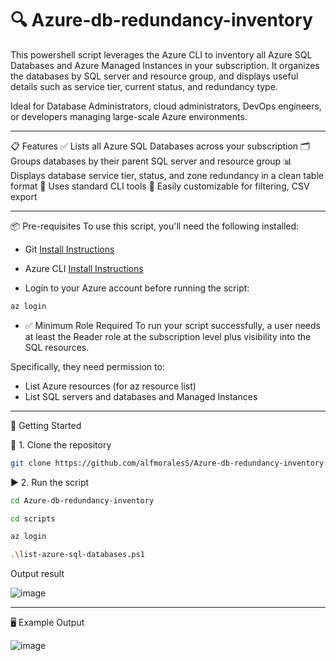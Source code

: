 # 🔍 Azure-db-redundancy-inventory
This powershell script leverages the Azure CLI to inventory all Azure SQL Databases and Azure Managed Instances in your subscription. It organizes the databases by SQL server and resource group, and displays useful details such as service tier, current status, and redundancy type.

Ideal for Database Administrators, cloud administrators, DevOps engineers, or developers managing large-scale Azure environments.

----------------------------------------------------------------------------------------------------------------------------------------------------------------------

📋 Features
✅ Lists all Azure SQL Databases across your subscription
🗂️ Groups databases by their parent SQL server and resource group
📊 Displays database service tier, status, and zone redundancy in a clean table format
🔁 Uses standard CLI tools
🧩 Easily customizable for filtering, CSV export


----------------------------------------------------------------------------------------------------------------------------------------------------------------------


📦 Pre-requisites
To use this script, you'll need the following installed:

* Git
[Install Instructions](https://git-scm.com/downloads)

* Azure CLI
[Install Instructions](https://learn.microsoft.com/en-us/cli/azure/install-azure-cli?view=azure-cli-latest)

* Login to your Azure account before running the script:

```bash
az login
```

* ✅ Minimum Role Required To run your script successfully, a user needs at least the Reader role at the subscription level plus visibility into the SQL resources.

Specifically, they need permission to:

- List Azure resources (for az resource list)
- List SQL servers and databases and Managed Instances

----------------------------------------------------------------------------------------------------------------------------------------------------------------------

🚀 Getting Started

🔧 1. Clone the repository

```bash
git clone https://github.com/alfmoralesS/Azure-db-redundancy-inventory.git
```


▶️ 2. Run the script

```bash
cd Azure-db-redundancy-inventory
```
```bash
cd scripts
```
```bash
az login
```
```bash
.\list-azure-sql-databases.ps1
```

Output result

![image](https://github.com/user-attachments/assets/c7bae131-36b6-4d24-aa02-f5f9ccd2ff9d)



----------------------------------------------------------------------------------------------------------------------------------------------------------------------

🖥️ Example Output

![image](https://github.com/user-attachments/assets/56fb3d27-54cb-428f-a68d-9892e0d1e89e)

